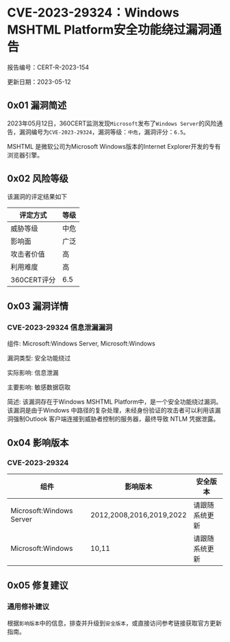 # CVE-2023-29324：Windows MSHTML Platform安全功能绕过漏洞通告

报告编号：CERT-R-2023-154

更新日期：2023-05-12

## 0x01  漏洞简述

2023年05月12日，360CERT监测发现`Microsoft`发布了`Windows Server`的风险通告，漏洞编号为`CVE-2023-29324`，漏洞等级：`中危`，漏洞评分：`6.5`。

MSHTML 是微软公司为Microsoft Windows版本的Internet Explorer开发的专有浏览器引擎。

## 0x02  风险等级

该漏洞的评定结果如下

| 评定方式    | 等级 |
| ----------- | ---- |
| 威胁等级    | 中危 |
| 影响面      | 广泛 |
| 攻击者价值  | 高   |
| 利用难度    | 高   |
| 360CERT评分 | 6.5  |

## 0x03  漏洞详情

### CVE-2023-29324 信息泄漏漏洞

组件: Microsoft:Windows Server, Microsoft:Windows

漏洞类型: 安全功能绕过

实际影响: 信息泄漏

主要影响: 敏感数据窃取

简述: 该漏洞存在于Windows MSHTML Platform中，是一个安全功能绕过漏洞。该漏洞是由于Windows 中路径的复杂处理，未经身份验证的攻击者可以利用该漏洞强制Outlook 客户端连接到威胁者控制的服务器，最终导致 NTLM 凭据泄露。

## 0x04  影响版本

### CVE-2023-29324

| 组件                     | 影响版本                 | 安全版本       |
| ------------------------ | ------------------------ | -------------- |
| Microsoft:Windows Server | 2012,2008,2016,2019,2022 | 请跟随系统更新 |
| Microsoft:Windows        | 10,11                    | 请跟随系统更新 |

## 0x05  修复建议

### 通用修补建议

根据`影响版本`中的信息，排查并升级到`安全版本`，或直接访问参考链接获取官方更新指南。